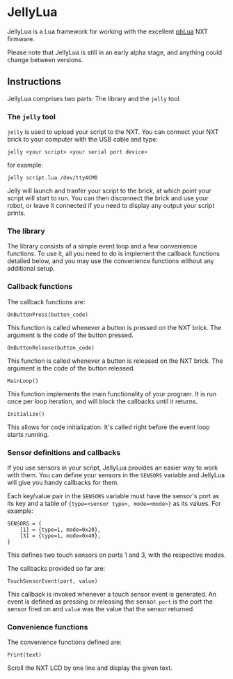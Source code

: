 JellyLua
========

JellyLua is a Lua framework for working with the excellent 
[pbLua](http://hempeldesigngroup.com/lego/pblua/) NXT firmware.

Please note that JellyLua is still in an early alpha stage, and
anything could change between versions.

Instructions
------------

JellyLua comprises two parts: The library and the `jelly` tool.

### The `jelly` tool

`jelly` is used to upload your script to the NXT. You can connect your
NXT brick to your computer with the USB cable and type:

    jelly <your script> <your serial port device>

for example:

    jelly script.lua /dev/ttyACM0

Jelly will launch and tranfer your script to the brick, at which point
your script will start to run. You can then disconnect the brick and
use your robot, or leave it connected if you need to display any output
your script prints.

### The library

The library consists of a simple event loop and a few convenience
functions. To use it, all you need to do is implement the callback
functions detailed below, and you may use the convenience functions
without any additional setup.

### Callback functions

The callback functions are:

`OnButtonPress(button_code)`

This function is called whenever a button is pressed on the NXT brick.
The argument is the code of the button pressed.

`OnButtonRelease(button_code)`

This function is called whenever a button is released on the NXT brick.
The argument is the code of the button released.

`MainLoop()`

This function implements the main functionality of your program. It is
run once per loop iteration, and will block the callbacks until it
returns.

`Initialize()`

This allows for code initialization. It's called right before the event
loop starts running.

### Sensor definitions and callbacks

If you use sensors in your script, JellyLua provides an easier way to
work with them. You can define your sensors in the `SENSORS` variable
and JellyLua will give you handy callbacks for them.

Each key/value pair in the `SENSORS` variable must have the sensor's
port as its key and a table of `{type=<sensor type>, mode=<mode>}` as
its values. For example:

    SENSORS = {
        [1] = {type=1, mode=0x20}, 
        [3] = {type=1, mode=0x40}, 
    }

This defines two touch sensors on ports 1 and 3, with the respective
modes.

The callbacks provided so far are:

`TouchSensorEvent(port, value)`

This callback is invoked whenever a touch sensor event is generated. An
event is defined as pressing or releasing the sensor. `port` is the
port the sensor fired on and `value` was the value that the sensor
returned.

### Convenience functions

The convenience functions defined are:

`Print(text)`

Scroll the NXT LCD by one line and display the given text.
